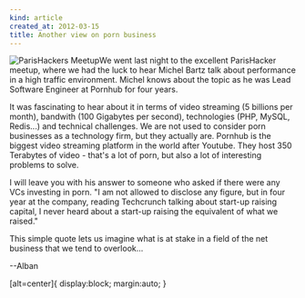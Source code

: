 ```yaml
---
kind: article 
created_at: 2012-03-15
title: Another view on porn business
---
```


![ParisHackers Meetup](/assets/images/porn.jpg "ParisHackers Meetup")We went last night to the excellent ParisHacker meetup, where we had the luck to hear Michel Bartz talk about performance in a high traffic environment. Michel knows about the topic as he was Lead Software Engineer at Pornhub for four years. 

It was fascinating to hear about it in terms of video streaming (5 billions per month), bandwith (100 Gigabytes per second), technologies (PHP, MySQL, Redis...) and technical challenges. We are not used to consider porn businesses as a technology firm, but they actually are. Pornhub is the biggest video streaming platform in the world after Youtube. They host 350 Terabytes of video - that's a lot of porn, but also a lot of interesting problems to solve.  

I will leave you with his answer to someone who asked if there were any VCs investing in porn. "I am not allowed to disclose any figure, but in four year at the company, reading Techcrunch talking about start-up raising capital, I never heard about a start-up raising the equivalent of what we raised."

This simple quote lets us imagine what is at stake in a field of the net business that we tend to overlook...


--Alban


[alt=center]{
    display:block;
    margin:auto;
}
